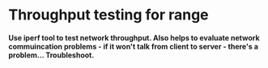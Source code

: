 # Throughput testing for range

#### Use iperf tool to test network throughput. Also helps to evaluate network commuincation problems - if it won't talk from client to server - there's a problem... Troubleshoot.